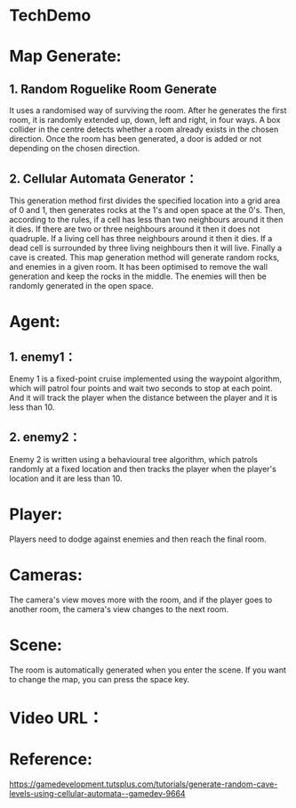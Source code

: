 # TechDemo
# Map Generate:
## 1. Random Roguelike Room Generate
It uses a randomised way of surviving the room. After he generates the first room, it is randomly extended up, down, left and right, in four ways. A box collider in the centre detects whether a room already exists in the chosen direction. Once the room has been generated, a door is added or not depending on the chosen direction.

## 2. Cellular Automata Generator：
This generation method first divides the specified location into a grid area of 0 and 1, then generates rocks at the 1's and open space at the 0's. Then, according to the rules, if a cell has less than two neighbours around it then it dies. If there are two or three neighbours around it then it does not quadruple. If a living cell has three neighbours around it then it dies. If a dead cell is surrounded by three living neighbours then it will live. Finally a cave is created. This map generation method will generate random rocks, and enemies in a given room. It has been optimised to remove the wall generation and keep the rocks in the middle. The enemies will then be randomly generated in the open space.

# Agent:
## 1. enemy1：
Enemy 1 is a fixed-point cruise implemented using the waypoint algorithm, which will patrol four points and wait two seconds to stop at each point. And it will track the player when the distance between the player and it is less than 10.

## 2. enemy2：
Enemy 2 is written using a behavioural tree algorithm, which patrols randomly at a fixed location and then tracks the player when the player's location and it are less than 10.


# Player:
Players need to dodge against enemies and then reach the final room.

# Cameras:
The camera's view moves more with the room, and if the player goes to another room, the camera's view changes to the next room.

# Scene:
The room is automatically generated when you enter the scene. If you want to change the map, you can press the space key.

# Video URL：

# Reference:
https://gamedevelopment.tutsplus.com/tutorials/generate-random-cave-levels-using-cellular-automata--gamedev-9664



